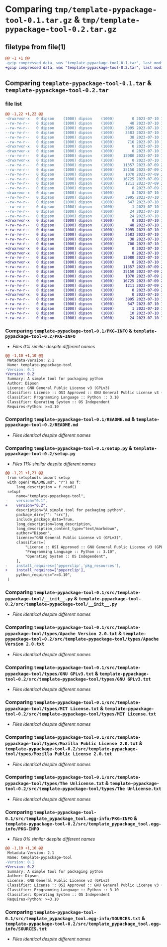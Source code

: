 # Comparing `tmp/template-pypackage-tool-0.1.tar.gz` & `tmp/template-pypackage-tool-0.2.tar.gz`

## filetype from file(1)

```diff
@@ -1 +1 @@
-gzip compressed data, was "template-pypackage-tool-0.1.tar", last modified: Mon Jul 10 15:06:15 2023, max compression
+gzip compressed data, was "template-pypackage-tool-0.2.tar", last modified: Mon Jul 10 15:07:57 2023, max compression
```

## Comparing `template-pypackage-tool-0.1.tar` & `template-pypackage-tool-0.2.tar`

### file list

```diff
@@ -1,22 +1,22 @@
-drwxrwxr-x   0 dipson    (1000) dipson    (1000)        0 2023-07-10 15:06:15.891897 template-pypackage-tool-0.1/
--rw-rw-r--   0 dipson    (1000) dipson    (1000)       48 2023-07-10 14:46:28.000000 template-pypackage-tool-0.1/MANIFEST.in
--rw-rw-r--   0 dipson    (1000) dipson    (1000)     3995 2023-07-10 15:06:15.891897 template-pypackage-tool-0.1/PKG-INFO
--rw-rw-r--   0 dipson    (1000) dipson    (1000)     3583 2023-07-10 14:47:06.000000 template-pypackage-tool-0.1/README.md
--rw-rw-r--   0 dipson    (1000) dipson    (1000)       38 2023-07-10 15:06:15.891897 template-pypackage-tool-0.1/setup.cfg
--rw-rw-r--   0 dipson    (1000) dipson    (1000)      716 2023-07-10 15:05:27.000000 template-pypackage-tool-0.1/setup.py
-drwxrwxr-x   0 dipson    (1000) dipson    (1000)        0 2023-07-10 15:06:15.887897 template-pypackage-tool-0.1/src/
-drwxrwxr-x   0 dipson    (1000) dipson    (1000)        0 2023-07-10 15:06:15.887897 template-pypackage-tool-0.1/src/template-pypackage-tool/
--rw-rw-r--   0 dipson    (1000) dipson    (1000)    13080 2023-07-10 14:10:03.000000 template-pypackage-tool-0.1/src/template-pypackage-tool/__init__.py
-drwxrwxr-x   0 dipson    (1000) dipson    (1000)        0 2023-07-10 15:06:15.891897 template-pypackage-tool-0.1/src/template-pypackage-tool/types/
--rw-rw-r--   0 dipson    (1000) dipson    (1000)    11357 2023-07-09 20:17:56.000000 template-pypackage-tool-0.1/src/template-pypackage-tool/types/Apache Version 2.0.txt
--rw-rw-r--   0 dipson    (1000) dipson    (1000)    35150 2023-07-09 20:14:37.000000 template-pypackage-tool-0.1/src/template-pypackage-tool/types/GNU GPLv3.txt
--rw-rw-r--   0 dipson    (1000) dipson    (1000)     1070 2023-07-09 20:15:41.000000 template-pypackage-tool-0.1/src/template-pypackage-tool/types/MIT License.txt
--rw-rw-r--   0 dipson    (1000) dipson    (1000)    16725 2023-07-09 20:21:23.000000 template-pypackage-tool-0.1/src/template-pypackage-tool/types/Mozilla Public License 2.0.txt
--rw-rw-r--   0 dipson    (1000) dipson    (1000)     1211 2023-07-09 20:22:37.000000 template-pypackage-tool-0.1/src/template-pypackage-tool/types/The Unlicense.txt
--rw-rw-r--   0 dipson    (1000) dipson    (1000)        0 2023-07-09 21:14:00.000000 template-pypackage-tool-0.1/src/template-pypackage-tool/types/user_defined.txt
-drwxrwxr-x   0 dipson    (1000) dipson    (1000)        0 2023-07-10 15:06:15.891897 template-pypackage-tool-0.1/src/template_pypackage_tool.egg-info/
--rw-rw-r--   0 dipson    (1000) dipson    (1000)     3995 2023-07-10 15:06:15.000000 template-pypackage-tool-0.1/src/template_pypackage_tool.egg-info/PKG-INFO
--rw-rw-r--   0 dipson    (1000) dipson    (1000)      647 2023-07-10 15:06:15.000000 template-pypackage-tool-0.1/src/template_pypackage_tool.egg-info/SOURCES.txt
--rw-rw-r--   0 dipson    (1000) dipson    (1000)        1 2023-07-10 15:06:15.000000 template-pypackage-tool-0.1/src/template_pypackage_tool.egg-info/dependency_links.txt
--rw-rw-r--   0 dipson    (1000) dipson    (1000)       24 2023-07-10 15:06:15.000000 template-pypackage-tool-0.1/src/template_pypackage_tool.egg-info/requires.txt
--rw-rw-r--   0 dipson    (1000) dipson    (1000)       24 2023-07-10 15:06:15.000000 template-pypackage-tool-0.1/src/template_pypackage_tool.egg-info/top_level.txt
+drwxrwxr-x   0 dipson    (1000) dipson    (1000)        0 2023-07-10 15:07:57.281449 template-pypackage-tool-0.2/
+-rw-rw-r--   0 dipson    (1000) dipson    (1000)       48 2023-07-10 14:46:28.000000 template-pypackage-tool-0.2/MANIFEST.in
+-rw-rw-r--   0 dipson    (1000) dipson    (1000)     3995 2023-07-10 15:07:57.281449 template-pypackage-tool-0.2/PKG-INFO
+-rw-rw-r--   0 dipson    (1000) dipson    (1000)     3583 2023-07-10 14:47:06.000000 template-pypackage-tool-0.2/README.md
+-rw-rw-r--   0 dipson    (1000) dipson    (1000)       38 2023-07-10 15:07:57.281449 template-pypackage-tool-0.2/setup.cfg
+-rw-rw-r--   0 dipson    (1000) dipson    (1000)      700 2023-07-10 15:07:35.000000 template-pypackage-tool-0.2/setup.py
+drwxrwxr-x   0 dipson    (1000) dipson    (1000)        0 2023-07-10 15:07:57.277449 template-pypackage-tool-0.2/src/
+drwxrwxr-x   0 dipson    (1000) dipson    (1000)        0 2023-07-10 15:07:57.277449 template-pypackage-tool-0.2/src/template-pypackage-tool/
+-rw-rw-r--   0 dipson    (1000) dipson    (1000)    13080 2023-07-10 14:10:03.000000 template-pypackage-tool-0.2/src/template-pypackage-tool/__init__.py
+drwxrwxr-x   0 dipson    (1000) dipson    (1000)        0 2023-07-10 15:07:57.277449 template-pypackage-tool-0.2/src/template-pypackage-tool/types/
+-rw-rw-r--   0 dipson    (1000) dipson    (1000)    11357 2023-07-09 20:17:56.000000 template-pypackage-tool-0.2/src/template-pypackage-tool/types/Apache Version 2.0.txt
+-rw-rw-r--   0 dipson    (1000) dipson    (1000)    35150 2023-07-09 20:14:37.000000 template-pypackage-tool-0.2/src/template-pypackage-tool/types/GNU GPLv3.txt
+-rw-rw-r--   0 dipson    (1000) dipson    (1000)     1070 2023-07-09 20:15:41.000000 template-pypackage-tool-0.2/src/template-pypackage-tool/types/MIT License.txt
+-rw-rw-r--   0 dipson    (1000) dipson    (1000)    16725 2023-07-09 20:21:23.000000 template-pypackage-tool-0.2/src/template-pypackage-tool/types/Mozilla Public License 2.0.txt
+-rw-rw-r--   0 dipson    (1000) dipson    (1000)     1211 2023-07-09 20:22:37.000000 template-pypackage-tool-0.2/src/template-pypackage-tool/types/The Unlicense.txt
+-rw-rw-r--   0 dipson    (1000) dipson    (1000)        0 2023-07-09 21:14:00.000000 template-pypackage-tool-0.2/src/template-pypackage-tool/types/user_defined.txt
+drwxrwxr-x   0 dipson    (1000) dipson    (1000)        0 2023-07-10 15:07:57.281449 template-pypackage-tool-0.2/src/template_pypackage_tool.egg-info/
+-rw-rw-r--   0 dipson    (1000) dipson    (1000)     3995 2023-07-10 15:07:57.000000 template-pypackage-tool-0.2/src/template_pypackage_tool.egg-info/PKG-INFO
+-rw-rw-r--   0 dipson    (1000) dipson    (1000)      647 2023-07-10 15:07:57.000000 template-pypackage-tool-0.2/src/template_pypackage_tool.egg-info/SOURCES.txt
+-rw-rw-r--   0 dipson    (1000) dipson    (1000)        1 2023-07-10 15:07:57.000000 template-pypackage-tool-0.2/src/template_pypackage_tool.egg-info/dependency_links.txt
+-rw-rw-r--   0 dipson    (1000) dipson    (1000)       10 2023-07-10 15:07:57.000000 template-pypackage-tool-0.2/src/template_pypackage_tool.egg-info/requires.txt
+-rw-rw-r--   0 dipson    (1000) dipson    (1000)       24 2023-07-10 15:07:57.000000 template-pypackage-tool-0.2/src/template_pypackage_tool.egg-info/top_level.txt
```

### Comparing `template-pypackage-tool-0.1/PKG-INFO` & `template-pypackage-tool-0.2/PKG-INFO`

 * *Files 0% similar despite different names*

```diff
@@ -1,10 +1,10 @@
 Metadata-Version: 2.1
 Name: template-pypackage-tool
-Version: 0.1
+Version: 0.2
 Summary: A simple tool for packaging python
 Author: Dipson
 License: GNU General Public License v3 (GPLv3)
 Classifier: License :: OSI Approved :: GNU General Public License v3 (GPLv3)
 Classifier: Programming Language :: Python :: 3.10
 Classifier: Operating System :: OS Independent
 Requires-Python: >=3.10
```

### Comparing `template-pypackage-tool-0.1/README.md` & `template-pypackage-tool-0.2/README.md`

 * *Files identical despite different names*

### Comparing `template-pypackage-tool-0.1/setup.py` & `template-pypackage-tool-0.2/setup.py`

 * *Files 11% similar despite different names*

```diff
@@ -1,21 +1,21 @@
 from setuptools import setup
 with open("README.md", "r") as f:
     long_description = f.read()
 setup(
     name="template-pypackage-tool",
-    version="0.1",
+    version="0.2",
     description="A simple tool for packaging python",
     package_dir={"": "src"},
     include_package_data=True,
     long_description=long_description,
     long_description_content_type="text/markdown",
     author="Dipson",
     license="GNU General Public License v3 (GPLv3)",
     classifiers=[
         "License :: OSI Approved :: GNU General Public License v3 (GPLv3)",
         "Programming Language :: Python :: 3.10",
         "Operating System :: OS Independent",
     ],
-    install_requires=['pyperclip','pkg_resources'],
+    install_requires=['pyperclip'],
     python_requires=">=3.10",
 )
```

### Comparing `template-pypackage-tool-0.1/src/template-pypackage-tool/__init__.py` & `template-pypackage-tool-0.2/src/template-pypackage-tool/__init__.py`

 * *Files identical despite different names*

### Comparing `template-pypackage-tool-0.1/src/template-pypackage-tool/types/Apache Version 2.0.txt` & `template-pypackage-tool-0.2/src/template-pypackage-tool/types/Apache Version 2.0.txt`

 * *Files identical despite different names*

### Comparing `template-pypackage-tool-0.1/src/template-pypackage-tool/types/GNU GPLv3.txt` & `template-pypackage-tool-0.2/src/template-pypackage-tool/types/GNU GPLv3.txt`

 * *Files identical despite different names*

### Comparing `template-pypackage-tool-0.1/src/template-pypackage-tool/types/MIT License.txt` & `template-pypackage-tool-0.2/src/template-pypackage-tool/types/MIT License.txt`

 * *Files identical despite different names*

### Comparing `template-pypackage-tool-0.1/src/template-pypackage-tool/types/Mozilla Public License 2.0.txt` & `template-pypackage-tool-0.2/src/template-pypackage-tool/types/Mozilla Public License 2.0.txt`

 * *Files identical despite different names*

### Comparing `template-pypackage-tool-0.1/src/template-pypackage-tool/types/The Unlicense.txt` & `template-pypackage-tool-0.2/src/template-pypackage-tool/types/The Unlicense.txt`

 * *Files identical despite different names*

### Comparing `template-pypackage-tool-0.1/src/template_pypackage_tool.egg-info/PKG-INFO` & `template-pypackage-tool-0.2/src/template_pypackage_tool.egg-info/PKG-INFO`

 * *Files 0% similar despite different names*

```diff
@@ -1,10 +1,10 @@
 Metadata-Version: 2.1
 Name: template-pypackage-tool
-Version: 0.1
+Version: 0.2
 Summary: A simple tool for packaging python
 Author: Dipson
 License: GNU General Public License v3 (GPLv3)
 Classifier: License :: OSI Approved :: GNU General Public License v3 (GPLv3)
 Classifier: Programming Language :: Python :: 3.10
 Classifier: Operating System :: OS Independent
 Requires-Python: >=3.10
```

### Comparing `template-pypackage-tool-0.1/src/template_pypackage_tool.egg-info/SOURCES.txt` & `template-pypackage-tool-0.2/src/template_pypackage_tool.egg-info/SOURCES.txt`

 * *Files identical despite different names*

